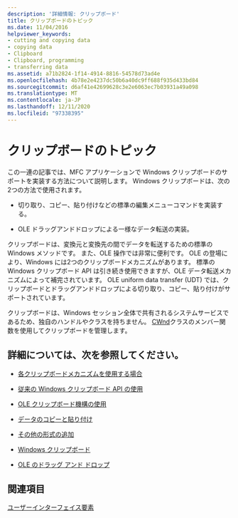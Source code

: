 ```yaml
---
description: '詳細情報: クリップボード'
title: クリップボードのトピック
ms.date: 11/04/2016
helpviewer_keywords:
- cutting and copying data
- copying data
- Clipboard
- Clipboard, programming
- transferring data
ms.assetid: a71b2824-1f14-4914-8816-54578d73ad4e
ms.openlocfilehash: 4b78e2e4237dc50b6a40dc9ff688f935d433bd84
ms.sourcegitcommit: d6af41e42699628c3e2e6063ec7b03931a49a098
ms.translationtype: MT
ms.contentlocale: ja-JP
ms.lasthandoff: 12/11/2020
ms.locfileid: "97338395"
---
```

# <a name="clipboard"></a>クリップボードのトピック

この一連の記事では、MFC アプリケーションで Windows クリップボードのサポートを実装する方法について説明します。 Windows クリップボードは、次の2つの方法で使用されます。

- 切り取り、コピー、貼り付けなどの標準の編集メニューコマンドを実装する。

- OLE ドラッグアンドドロップによる一様なデータ転送の実装。

クリップボードは、変換元と変換先の間でデータを転送するための標準の Windows メソッドです。 また、OLE 操作では非常に便利です。 OLE の登場により、Windows には2つのクリップボードメカニズムがあります。 標準の Windows クリップボード API は引き続き使用できますが、OLE データ転送メカニズムによって補完されています。 OLE uniform data transfer (UDT) では、クリップボードとドラッグアンドドロップによる切り取り、コピー、貼り付けがサポートされています。

クリップボードは、Windows セッション全体で共有されるシステムサービスであるため、独自のハンドルやクラスを持ちません。 [CWnd](reference/cwnd-class.md)クラスのメンバー関数を使用してクリップボードを管理します。

## <a name="what-do-you-want-to-know-more-about"></a>詳細については、次を参照してください。

- [各クリップボードメカニズムを使用する場合](clipboard-when-to-use-each-clipboard-mechanism.md)

- [従来の Windows クリップボード API の使用](clipboard-using-the-windows-clipboard.md)

- [OLE クリップボード機構の使用](clipboard-using-the-ole-clipboard-mechanism.md)

- [データのコピーと貼り付け](clipboard-copying-and-pasting-data.md)

- [その他の形式の追加](clipboard-adding-other-formats.md)

- [Windows クリップボード](/windows/win32/dataxchg/clipboard)

- [OLE のドラッグ アンド ドロップ](drag-and-drop-ole.md)

## <a name="see-also"></a>関連項目

[ユーザーインターフェイス要素](user-interface-elements-mfc.md)
